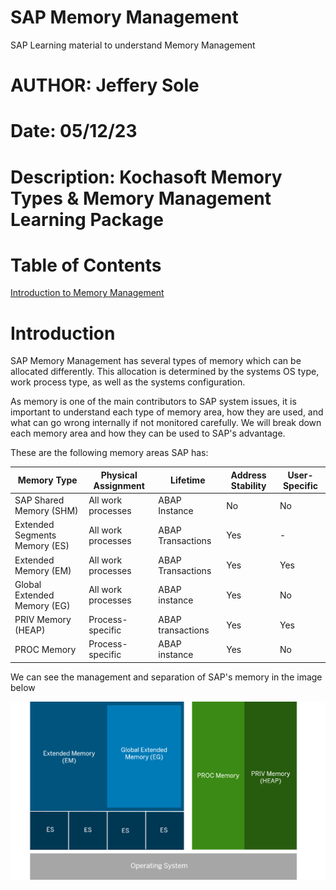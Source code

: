 # SAP Memory Management
SAP Learning material to understand Memory Management

# AUTHOR: Jeffery Sole
# Date: 05/12/23
# Description: Kochasoft Memory Types & Memory Management Learning Package

# Table of Contents
[Introduction to Memory Management](#Introduction)

# Introduction

SAP Memory Management has several types of memory which can be allocated differently. This allocation is determined by the systems OS type, work process type, as well as the systems configuration.

As memory is one of the main contributors to SAP system issues, it is important to understand each type of memory area, how they are used, and what can go wrong internally if not monitored carefully. We will break down each memory area and how they can be used to SAP's advantage.

These are the following memory areas SAP has:

| Memory Type | Physical Assignment | Lifetime | Address Stability  | User-Specific |
|---|---|---|---|---|
| SAP Shared Memory (SHM) | All work processes | ABAP Instance | No | No |
| Extended Segments Memory (ES) | All work processes | ABAP Transactions | Yes | - |
| Extended Memory (EM) | All work processes | ABAP Transactions | Yes | Yes |
| Global Extended Memory (EG) | All work processes | ABAP instance | Yes | No |
| PRIV Memory (HEAP) | Process-specific | ABAP transactions | Yes | Yes |
| PROC Memory | Process-specific | ABAP instance | Yes | No |

We can see the management and separation of SAP's memory in the image below

![Memory Separation](./img/memory_separation.png)